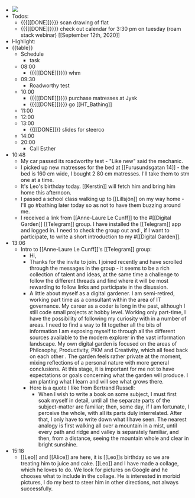 - ![](https://firebasestorage.googleapis.com/v0/b/firescript-577a2.appspot.com/o/imgs%2Fapp%2FDavidsroam%2F_qHyI_sXJh.png?alt=media&token=29f21de5-482e-492f-b81d-5afcdc02400a)
- Todos:
    - {{{[[DONE]]}}}} scan drawing of flat
    - {{{[[DONE]]}}}} check out calendar for 3:30 pm on tuesday (roam stack webinar) [[September 12th, 2020]]
- Highlight:
- {{table}}
    - Schedule
        - task
    - 08:00
        - {{{[[DONE]]}}}} whm
    - 09:30
        - Roadworthy test
    - 10:00
        - {{{[[DONE]]}}}} purchase matresses at Jysk
        - {{{[[DONE]]}}}} go [[HT_Bathing]]
    - 11:00
    - 12:00
    - 13:00
        - {{[[DONE]]}} slides for steerco
    - 14:00
    - 20:00
        - Call Esther
-  10:48
    - My car passed its roadworthy test - "Like new" said the mechanic. 
    - I picked up new matresses for the bed at [[Furusundsgatan 14]] - the bed is 160 cm wide, I bought 2 80 cm matresses. I'll take them to stm one at a time.
    - It's Leo's birthday today. [[Kerstin]] will fetch him and bring him home this afternoon.
    - I passed a school class walking up to [[Lillsjön]] on my way home - I'll go #bathing later today so as not to have them buzzing around me.
    - I received a link from [[Anne-Laure Le Cunff]] to the #[[Digital Garden]] [[Telegram]] group. I have installed the [[Telegram]] app and logged in. I need to check the group out and , if I want to participate, to write a short introduction to my #[[Digital Garden]].
- 13:06
    - Intro to [[Anne-Laure Le Cunff]]'s [[Telegram]] group:
        - Hi,
        - Thanks for the invite to join. I joined recently and have scrolled through the messages in the group - it seems to be a rich collection of talent and ideas, at the same time a challenge to follow the different threads and find where it will be most rewarding to follow links and participate in the disussion.  
        - A little about myself as a digital gardener. I am semi-retired, working part time as a consultant within the area of IT governance. My career as a coder is long in the past, although I still code small projects at hobby level. Working only part-time, I have the possibility of following my curiosity with in a number of areas. I need to find a way to fit together all the bits of information I am exposing myself to through all the different sources available to the modern explorer in the vast information landscape. My own digital garden is focused on the areas of Philosophy, Productivity, PKM and Creativity, which all feed back on each other . The garden feels rather private at the moment, mixing reflections of a personal nature with more general conclusions. At this stage, it is important for me not to have expectations or goals concerning what the garden will produce. I am planting what I learn and will see what grows there. 
        - Here is a quote I like from Bertrand Russell:
            - When I wish to write a book on some subject, I must first soak myself in detail, until all the separate parts of the subject-matter are familiar; then, some day, if I am fortunate, I perceive the whole, with all its parts duly interrelated. After that, I only have to write down what I have seen. The nearest analogy is first walking all over a mountain in a mist, until every path and ridge and valley is separately familiar, and then, from a distance, seeing the mountain whole and clear in bright sunshine. 
- 15:18
    - [[Leo]] and [[Alice]] are here, it is [[Leo]]s birthday so we are treating him to juice and cake. [[Leo]] and I have made a collage, which he loves to do. We look for pictures on Google and he chooses what to include in the collage. He is interested in morbid pictures, I do my best to steer him in other directions, not always successfully.
